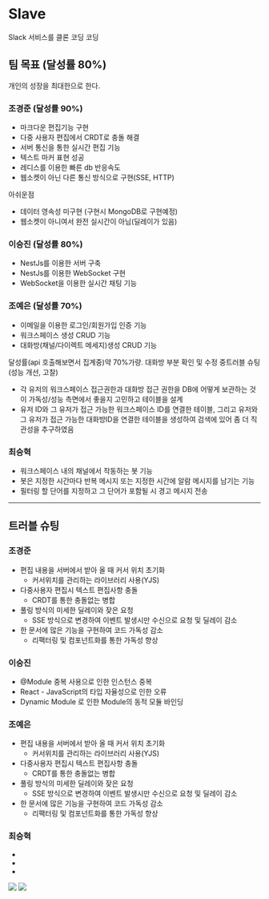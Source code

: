 # Slave
Slack 서비스를 클론 코딩 코딩

## 팀 목표 (달성률 80%)
개인의 성장을 최대한으로 한다.


### 조경준 (달성률 90%)

- 마크다운 편집기능 구현
- 다중 사용자 편집에서 CRDT로 충돌 해결
- 서버 통신을 통한 실시간 편집 기능
- 텍스트 마커 표현 성공
- 레디스를 이용한 빠른 db 반응속도
- 웹소켓이 아닌 다른 통신 방식으로 구현(SSE, HTTP)

아쉬운점

- 데이터 영속성 미구현 (구현시 MongoDB로 구현예정)
- 웹소켓이 아니여서 완전 실시간이 아님(딜레이가 있음)

### 이승진 (달성률 80%)

- NestJs를 이용한 서버 구축
- NestJs를 이용한 WebSocket 구현
- WebSocket을 이용한 실시간 채팅 기능

### 조예은 (달성률 70%)

- 이메일을 이용한 로그인/회원가입 인증 기능
- 워크스페이스 생성 CRUD 기능
- 대화방(채널/다이렉트 메세지)생성 CRUD 기능

달성률(api 호출해보면서 집계중)약 70%가량. 대화방 부분 확인 및 수정 중트러블 슈팅(성능 개선, 고찰)

- 각 유저의 워크스페이스 접근권한과 대화방 접근 권한을 DB에 어떻게 보관하는 것이 가독성/성능 측면에서 좋을지 고민하고 테이블을 설계
- 유저 ID와 그 유저가 접근 가능한 워크스페이스 ID를 연결한 테이블, 그리고 유저와 그 유저가 접근 가능한 대화방ID을 연결한 테이블을 생성하여 검색에 있어 좀 더 직관성을 추구하였음

### 최승혁

- 워크스페이스 내의 채널에서 작동하는 봇 기능
- 봇은 지정한 시간마다 반복 메시지 또는 지정한 시간에 알람 메시지를 남기는 기능
- 필터링 할 단어를 지정하고 그 단어가 포함될 시 경고 메시지 전송

---

## 트러블 슈팅

### 조경준

- 편집 내용을 서버에서 받아 올 때 커서 위치 초기화
    - 커서위치를 관리하는 라이브러리 사용(YJS)
- 다중사용자 편집시 텍스트 편집사항 충돌
    - CRDT를 통한 충돌없는 병합
- 풀링 방식의 미세한 딜레이와 잦은 요청
    - SSE 방식으로 변경하여 이벤트 발생시만 수신으로 요청 및 딜레이 감소
- 한 문서에 많은 기능을 구현하여 코드 가독성 감소
    - 리팩터링 및 컴포넌트화를 통한 가독성 향상

### 이승진

- @Module 중복 사용으로 인한 인스턴스 중복
- React - JavaScript의 타입 자율성으로 인한 오류
- Dynamic Module 로 인한 Module의 동적 모듈 바인딩

### 조예은

 - 편집 내용을 서버에서 받아 올 때 커서 위치 초기화
    - 커서위치를 관리하는 라이브러리 사용(YJS)
 - 다중사용자 편집시 텍스트 편집사항 충돌
    - CRDT를 통한 충돌없는 병합
 - 풀링 방식의 미세한 딜레이와 잦은 요청
    - SSE 방식으로 변경하여 이벤트 발생시만 수신으로 요청 및 딜레이 감소
 - 한 문서에 많은 기능을 구현하여 코드 가독성 감소
    - 리팩터링 및 컴포넌트화를 통한 가독성 향상
   
### 최승혁
 -
 -
 -

<img src="https://github.com/user-attachments/assets/a410ab0c-aa63-4a60-860b-953c939b00aa">

<img src="https://github.com/user-attachments/assets/11f695eb-dc66-465a-a56e-54f23afb07c9">
